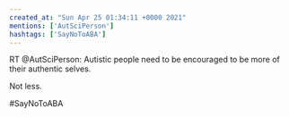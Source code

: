 ```yaml
---
created_at: "Sun Apr 25 01:34:11 +0000 2021"
mentions: ['AutSciPerson']
hashtags: ['SayNoToABA']
---
```


RT @AutSciPerson: Autistic people need to be encouraged to be more of their authentic selves.

Not less.

#SayNoToABA